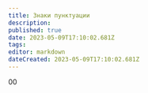 ```yaml
---
title: Знаки пунктуации
description: 
published: true
date: 2023-05-09T17:10:02.681Z
tags: 
editor: markdown
dateCreated: 2023-05-09T17:10:02.681Z
---
```


00